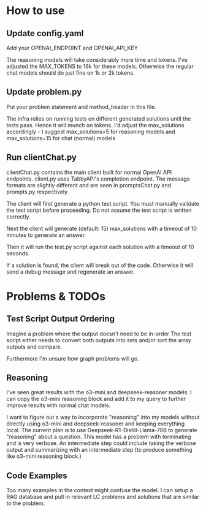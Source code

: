 # How to use
## Update config.yaml 
Add your OPENAI_ENDPOINT and OPENAI_API_KEY

The reasoning models will take considerably more time and tokens. I've adjusted the MAX_TOKENS to 16k for these models. Otherwise the regular chat models should do just fine on 1k or 2k tokens.

## Update problem.py
Put your problem statement and method_header in this file.

The infra relies on running tests on different generated solutions until the tests pass. Hence it will munch on tokens. I'd adjust the max_solutions accordingly - I suggest max_solutions=5 for reasoning models and max_solutions=15 for chat (normal) models

## Run clientChat.py
clientChat.py contains the main client built for normal OpenAI API endpoints. client.py uses TabbyAPI's completion endpoint. The message formats are slightly different and are seen in promptsChat.py and prompts.py respectively.

The client will first generate a python test script. You must manually validate the test script before proceeding. Do not assume the test script is written correctly.

Next the client will generate (default: 15) max_solutions with a timeout of 10 minutes to generate an answer.

Then it will run the test.py script against each solution with a timeout of 10 seconds.

If a solution is found, the client will break out of the code. Otherwise it will send a debug message and regenerate an answer.

# Problems & TODOs
## Test Script Output Ordering
Imagine a problem where the output doesn't need to be in-order
The test script either needs to convert both outputs into sets and/or sort the array outputs and compare.

Furthermore I'm unsure how graph problems will go.

## Reasoning
I've seen great results with the o3-mini and deepseek-reasoner models. I can copy the o3-mini reasoning block and add it to my query to further improve results with normal chat models.

I want to figure out a way to incorporate "reasoning" into my models without directly using o3-mini and deepseek-reasoner and keeping everything local. The current plan is to use Deepseek-R1-Distill-Llama-70B to generate "reasoning" about a question. This model has a problem with terminating and is very verbose. An intermediate step could include taking the verbose output and summarizing with an intermediate step (to produce something like o3-mini reasoning block.)

## Code Examples
Too many examples in the context might confuse the model. I can setup a RAG database and pull in relevant LC problems and solutions that are similar to the problem.

